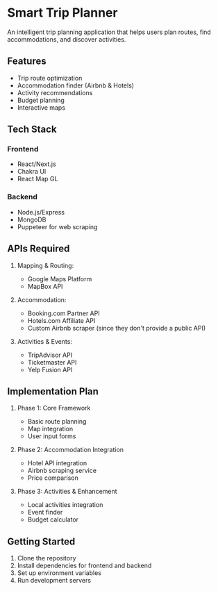 # Smart Trip Planner

An intelligent trip planning application that helps users plan routes, find accommodations, and discover activities.

## Features

- Trip route optimization
- Accommodation finder (Airbnb & Hotels)
- Activity recommendations
- Budget planning
- Interactive maps

## Tech Stack

### Frontend
- React/Next.js
- Chakra UI
- React Map GL

### Backend
- Node.js/Express
- MongoDB
- Puppeteer for web scraping

## APIs Required

1. Mapping & Routing:
   - Google Maps Platform
   - MapBox API

2. Accommodation:
   - Booking.com Partner API
   - Hotels.com Affiliate API
   - Custom Airbnb scraper (since they don't provide a public API)

3. Activities & Events:
   - TripAdvisor API
   - Ticketmaster API
   - Yelp Fusion API

## Implementation Plan

1. Phase 1: Core Framework
   - Basic route planning
   - Map integration
   - User input forms

2. Phase 2: Accommodation Integration
   - Hotel API integration
   - Airbnb scraping service
   - Price comparison

3. Phase 3: Activities & Enhancement
   - Local activities integration
   - Event finder
   - Budget calculator

## Getting Started

1. Clone the repository
2. Install dependencies for frontend and backend
3. Set up environment variables
4. Run development servers